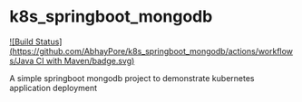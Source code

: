# k8s_springboot_mongodb
[![Build Status](https://github.com/AbhayPore/k8s_springboot_mongodb/actions/workflows/Java CI with Maven/badge.svg)](https://github.com/AbhayPore/k8s_springboot_mongodb/actions)

A simple springboot mongodb project to demonstrate kubernetes application deployment
